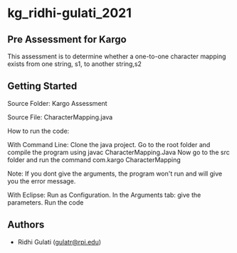 # kg_ridhi-gulati_2021

## Pre Assessment for Kargo
This assessment is to determine whether a one-to-one character mapping exists from one string, s1, to another string,s2

## Getting Started

 Source Folder: Kargo Assessment
 
 Source File: CharacterMapping.java

How to run the code:

With Command Line:
    Clone the java project.
    Go to the root folder and compile the program using javac CharacterMapping.Java
    Now go to the src folder and run the command com.kargo CharacterMapping <arg1> <arg2>

Note: If you dont give the arguments, the program won't run and will give you the error message.


With Eclipse:
    Run as Configuration.
    In the Arguments tab: give the <arg1> <arg2> parameters.
    Run the code


## Authors
- Ridhi Gulati (gulatr@rpi.edu)

